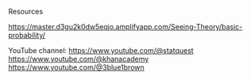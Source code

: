 Resources 

https://master.d3gu2k0dw5eqjo.amplifyapp.com/Seeing-Theory/basic-probability/

YouTube channel:
        https://www.youtube.com/@statquest <br />
        https://www.youtube.com/@khanacademy <br />
        https://www.youtube.com/@3blue1brown 

